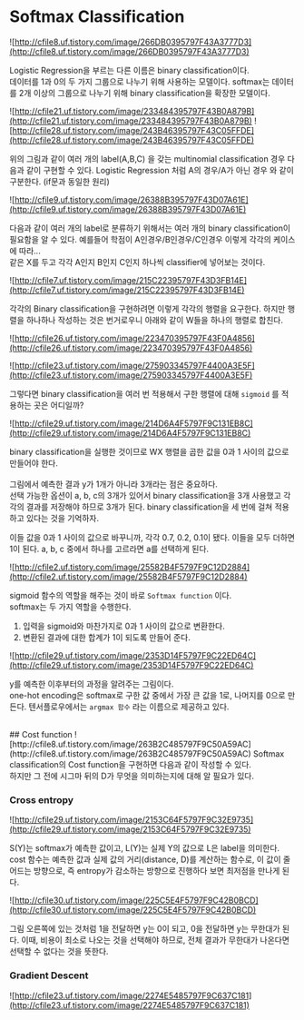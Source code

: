 # Softmax Classification

![http://cfile8.uf.tistory.com/image/266DB0395797F43A3777D3](http://cfile8.uf.tistory.com/image/266DB0395797F43A3777D3)

Logistic Regression을 부르는 다른 이름은 binary classification이다.<br> 데이터를 1과 0의 두 가지 그룹으로 나누기 위해 사용하는 모델이다. softmax는 데이터를 2개 이상의 그룹으로 나누기 위해 binary classification을 확장한 모델이다.

![http://cfile21.uf.tistory.com/image/233484395797F43B0A879B](http://cfile21.uf.tistory.com/image/233484395797F43B0A879B) ![http://cfile28.uf.tistory.com/image/243B46395797F43C05FFDE](http://cfile28.uf.tistory.com/image/243B46395797F43C05FFDE)

위의 그림과 같이 여러 개의 label(A,B,C) 을 갖는 multinomial classification 경우 다음과 같이 구현할 수 있다. Logistic Regression 처럼 A의 경우/A가 아닌 경우 와 같이 구분한다. (if문과 동일한 원리)

![http://cfile9.uf.tistory.com/image/26388B395797F43D07A61E](http://cfile9.uf.tistory.com/image/26388B395797F43D07A61E)

다음과 같이 여러 개의 label로 분류하기 위해서는 여러 개의 binary classification이 필요함을 알 수 있다. 예를들어 학점이 A인경우/B인경우/C인경우 이렇게 각각의 케이스에 따라...<br> 같은 X를 두고 각각 A인지 B인지 C인지 하나씩 classifier에 넣어보는 것이다.

![http://cfile7.uf.tistory.com/image/215C22395797F43D3FB14E](http://cfile7.uf.tistory.com/image/215C22395797F43D3FB14E) 

각각의 Binary classification을 구현하려면 이렇게 각각의 행렬을 요구한다. 하지만 행렬을 하나하나 작성하는 것은 번거로우니 아래와 같이 W들을 하나의 행렬로 합친다.

![http://cfile26.uf.tistory.com/image/223470395797F43F0A4856](http://cfile26.uf.tistory.com/image/223470395797F43F0A4856)

![http://cfile23.uf.tistory.com/image/275903345797F4400A3E5F](http://cfile23.uf.tistory.com/image/275903345797F4400A3E5F)

그렇다면 binary classification을 여러 번 적용해서 구한 행렬에 대해 `sigmoid` 를 적용하는 곳은 어디일까?<br>

![http://cfile29.uf.tistory.com/image/214D6A4F5797F9C131EB8C](http://cfile29.uf.tistory.com/image/214D6A4F5797F9C131EB8C)

binary classification을 실행한 것이므로 WX 행렬을 곱한 값을 0과 1 사이의 값으로 만들어야 한다.<br><br>그림에서 예측한 결과 y가 1개가 아니라 3개라는 점은 중요하다.<br> 선택 가능한 옵션이 a, b, c의 3개가 있어서 binary classification을 3개 사용했고 각각의 결과를 저장해야 하므로 3개가 된다. binary classification을 세 번에 걸쳐 적용하고 있다는 것을 기억하자.

이들 값을 0과 1 사이의 값으로 바꾸니까, 각각 0.7, 0.2, 0.1이 됐다. 이들을 모두 더하면 1이 된다. a, b, c 중에서 하나를 고르라면 a를 선택하게 된다.

![http://cfile2.uf.tistory.com/image/25582B4F5797F9C12D2884](http://cfile2.uf.tistory.com/image/25582B4F5797F9C12D2884)

sigmoid 함수의 역할을 해주는 것이 바로 `Softmax function` 이다.<br>
softmax는 두 가지 역할을 수행한다.<br>

1. 입력을 sigmoid와 마찬가지로 0과 1 사이의 값으로 변환한다.<br>
2. 변환된 결과에 대한 합계가 1이 되도록 만들어 준다.


![http://cfile29.uf.tistory.com/image/2353D14F5797F9C22ED64C](http://cfile29.uf.tistory.com/image/2353D14F5797F9C22ED64C)

y를 예측한 이후부터의 과정을 알려주는 그림이다.<br> one-hot encoding은 softmax로 구한 값 중에서 가장 큰 값을 1로, 나머지를 0으로 만든다. 텐서플로우에서는 `argmax 함수` 라는 이름으로 제공하고 있다.

<br>
## Cost function
![http://cfile8.uf.tistory.com/image/263B2C485797F9C50A59AC](http://cfile8.uf.tistory.com/image/263B2C485797F9C50A59AC)
Softmax classification의 Cost function을 구현하면 다음과 같이 작성할 수 있다.<br>하지만 그 전에 시그마 뒤의 D가 무엇을 의미하는지에 대해 알 필요가 있다.

### Cross entropy

![http://cfile29.uf.tistory.com/image/2153C64F5797F9C32E9735](http://cfile29.uf.tistory.com/image/2153C64F5797F9C32E9735)

S(Y)는 softmax가 예측한 값이고, L(Y)는 실제 Y의 값으로 L은 label을 의미한다. cost 함수는 예측한 값과 실제 값의 거리(distance, D)를 계산하는 함수로, 이 값이 줄어드는 방향으로, 즉 entropy가 감소하는 방향으로 진행하다 보면 최저점을 만나게 된다.

![http://cfile30.uf.tistory.com/image/225C5E4F5797F9C42B0BCD](http://cfile30.uf.tistory.com/image/225C5E4F5797F9C42B0BCD)

그림 오른쪽에 있는 것처럼 1을 전달하면 y는 0이 되고, 0을 전달하면 y는 무한대가 된다. 이때, 비용이 최소로 나오는 것을 선택해야 하므로, 전체 결과가 무한대가 나온다면 선택할 수 없다는 것을 뜻한다.


### Gradient Descent
![http://cfile23.uf.tistory.com/image/2274E5485797F9C637C181](http://cfile23.uf.tistory.com/image/2274E5485797F9C637C181)




